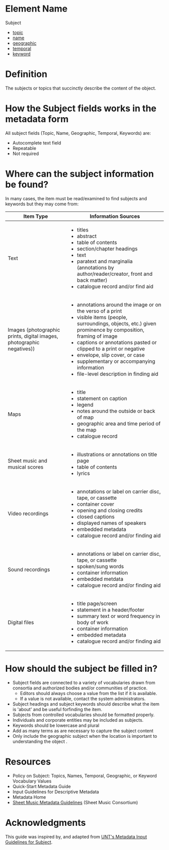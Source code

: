 # Element Name

Subject
  * [topic](https://www.dublincore.org/specifications/dublin-core/dcmi-terms/#http://purl.org/dc/terms/subject)
  * [name](https://www.dublincore.org/specifications/dublin-core/dcmi-terms/#http://purl.org/dc/terms/subject)
  * [geographic](https://www.dublincore.org/specifications/dublin-core/dcmi-terms/#http://purl.org/dc/terms/spatial)
  * [temporal](https://www.dublincore.org/specifications/dublin-core/dcmi-terms/#http://purl.org/dc/terms/temporal)
  * [keyword](https://www.dublincore.org/specifications/dublin-core/dcmi-terms/#http://purl.org/dc/terms/subject)

# Definition

The subjects or topics that succinctly describe the content of the object.

# How the Subject fields works in the metadata form

All subject fields (Topic, Name, Geographic, Temporal, Keywords) are:

* Autocomplete text field
* Repeatable
* Not required

# Where can the subject information be found?

In many cases, the item must be read/examined to find subjects and keywords but they may come from:

| Item Type | Information Sources |
| --------- | ------------------- |
| Text | <ul><li>titles</li><li>abstract</li><li>table of contents</li><li>section/chapter headings</li><li>text</li><li>paratext and marginalia (annotations by author/reader/creator, front and back matter)</li><li>catalogue record and/or find aid</li></ul> |
| Images (photographic prints, digital images, photographic negatives)) | <ul><li>annotations around the image or on the verso of a print</li><li>visible items (people, surroundings, objects, etc.) given prominence by composition, framing of image</li><li>captions or annotations pasted or clipped to a print or negative</li><li>envelope, slip cover, or case</li><li>supplementary or accompanying information</li><li>file-level description in finding aid</li></ul> |
| Maps | <ul><li>title</li><li>statement on caption</li><li>legend</li><li>notes around the outside or back of map</li><li>geographic area and time period of the map</li><li>catalogue record</li></ul> |
| Sheet music and musical scores | <ul><li>illustrations or annotations on title page</li><li>table of contents</li><li>lyrics</li></ul> |
| Video recordings | <ul><li>annotations or label on carrier disc, tape, or cassette</li><li>container cover</li><li>opening and closing credits</li><li>closed captions</li><li>displayed names of speakers</li><li>embedded metadata</li><li>catalogue record and/or finding aid</li></ul> |
| Sound recordings | <ul><li>annotations or label on carrier disc, tape, or cassette</li><li>spoken/sung words</li><li>container information</li><li>embedded metdata</li><li>catalogue record and/or finding aid</li></ul> |
| Digital files | <ul><li>title page/screen</li><li>statement in a header/footer</li><li>summary text or word frequency in body of work</li><li>container information</li><li>embedded metadata</li><li>catalogue record and/or finding aid</li></ul> |

# How should the subject be filled in?

* Subject fields are connected to a variety of vocabularies drawn from consortia and authorized bodies and/or communities of practice.
  * Editors should always choose a value from the list if it is available.
  * If a value is not available, contact the system administrators. 
* Subject headings and subject keywords should describe what the item is 'about' and be useful forfinding the item.
* Subjects from controlled vocabularies should be formatted properly.
* Individuals and corporate entities may be included as subjects.
* Keywords should be lowercase and plural
* Add as many terms as are necessary to capture the subject content
* Only include the geographic subject when the location is important to understanding the object .

# Resources

* Policy on Subject: Topics, Names, Temporal, Geographic, or Keyword Vocabulary Values
* Quick-Start Metadata Guide
* Input Guidelines for Descriptive Metadata
* Metadata Home
* [Sheet Music Metadata Guidelines](https://digital2.library.ucla.edu/sheetmusic/aboutProject.html#SubjectforSMCmetadata-SubjectMetadata) (Sheet Music Consortium)

# Acknowledgments

This guide was inspired by, and adapted from [UNT's Metadata Input Guidelines for Subject](https://library.unt.edu/digital-projects-unit/metadata/fields/subject).

